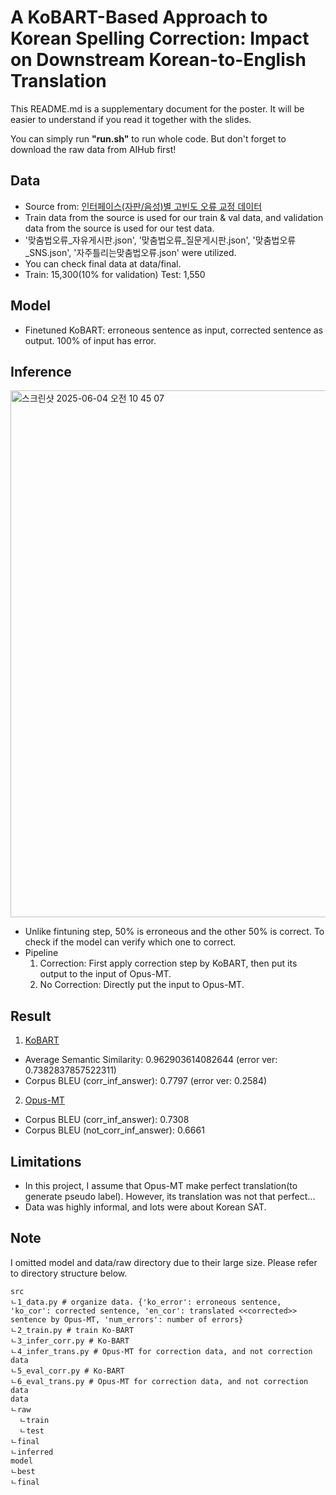 # A KoBART-Based Approach to Korean Spelling Correction: Impact on Downstream Korean-to-English Translation
This README.md is a supplementary document for the poster. It will be easier to understand if you read it together with the slides.

You can simply run **"run.sh"** to run whole code. 
But don't forget to download the raw data from AIHub first!

## Data
- Source from: [인터페이스(자판/음성)별 고빈도 오류 교정 데이터](https://www.aihub.or.kr/aihubdata/data/view.do?currMenu=115&topMenu=100&dataSetSn=71560)
- Train data from the source is used for our train & val data, and validation data from the source is used for our test data.
- '맞춤법오류_자유게시판.json', '맞춤법오류_질문게시판.json', '맞춤법오류_SNS.json', '자주틀리는맞춤법오류.json' were utilized.
- You can check final data at data/final.
- Train: 15,300(10% for validation) Test: 1,550

## Model
- Finetuned KoBART: erroneous sentence as input, corrected sentence as output. 100% of input has error.

## Inference
<img width="843" alt="스크린샷 2025-06-04 오전 10 45 07" src="https://github.com/user-attachments/assets/31c773ad-2e49-42ca-8f86-da4994b77954" />

- Unlike fintuning step, 50% is erroneous and the other 50% is correct. To check if the model can verify which one to correct.
- Pipeline
  1. Correction: First apply correction step by KoBART, then put its output to the input of Opus-MT.
  2. No Correction: Directly put the input to Opus-MT.

## Result
1. [KoBART](https://huggingface.co/gogamza/kobart-base-v2)
- Average Semantic Similarity:    0.962903614082644 (error ver: 0.7382837857522311)
- Corpus BLEU (corr_inf_answer):      0.7797 (error ver: 0.2584)
2. [Opus-MT](https://huggingface.co/Helsinki-NLP/opus-mt-ko-en)
- Corpus BLEU (corr_inf_answer):      0.7308
- Corpus BLEU (not_corr_inf_answer): 0.6661

## Limitations
- In this project, I assume that Opus-MT make perfect translation(to generate pseudo label). However, its translation was not that perfect...
- Data was highly informal, and lots were about Korean SAT. 

## Note
I omitted model and data/raw directory due to their large size. Please refer to directory structure below.

```
src
ㄴ1_data.py # organize data. {'ko_error': erroneous sentence, 'ko_cor': corrected sentence, 'en_cor': translated <<corrected>> sentence by Opus-MT, 'num_errors': number of errors}
ㄴ2_train.py # train Ko-BART
ㄴ3_infer_corr.py # Ko-BART
ㄴ4_infer_trans.py # Opus-MT for correction data, and not correction data
ㄴ5_eval_corr.py # Ko-BART
ㄴ6_eval_trans.py # Opus-MT for correction data, and not correction data
data
ㄴraw
  ㄴtrain
  ㄴtest
ㄴfinal
ㄴinferred
model
ㄴbest
ㄴfinal
```
